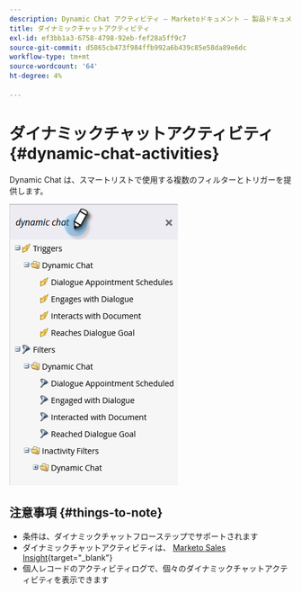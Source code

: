 ```yaml
---
description: Dynamic Chat アクティビティ — Marketoドキュメント — 製品ドキュメント
title: ダイナミックチャットアクティビティ
exl-id: ef3bb1a3-6758-4798-92eb-fef28a5ff9c7
source-git-commit: d5865cb473f984ffb992a6b439c85e58da89e6dc
workflow-type: tm+mt
source-wordcount: '64'
ht-degree: 4%

---
```


# ダイナミックチャットアクティビティ {#dynamic-chat-activities}

Dynamic Chat は、スマートリストで使用する複数のフィルターとトリガーを提供します。

![](assets/dynamic-chat-activities-1.png)

## 注意事項 {#things-to-note}

* 条件は、ダイナミックチャットフローステップでサポートされます
* ダイナミックチャットアクティビティは、 [Marketo Sales Insight](/help/marketo/product-docs/marketo-sales-insight/msi-for-salesforce/features/dynamic-chat-integration.md){target=&quot;_blank&quot;}
* 個人レコードのアクティビティログで、個々のダイナミックチャットアクティビティを表示できます
